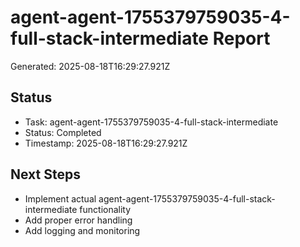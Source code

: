 # agent-agent-1755379759035-4-full-stack-intermediate Report

Generated: 2025-08-18T16:29:27.921Z

## Status
- Task: agent-agent-1755379759035-4-full-stack-intermediate
- Status: Completed
- Timestamp: 2025-08-18T16:29:27.921Z

## Next Steps
- Implement actual agent-agent-1755379759035-4-full-stack-intermediate functionality
- Add proper error handling
- Add logging and monitoring
